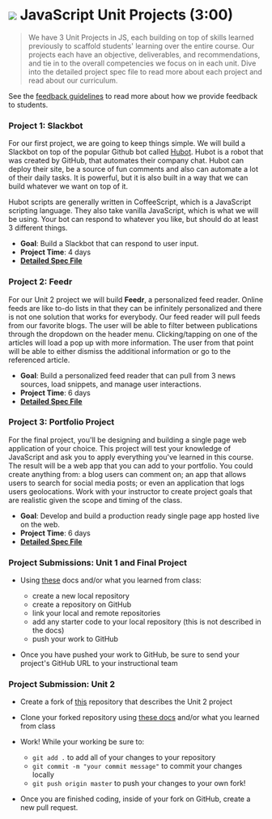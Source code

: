 # ![](https://ga-dash.s3.amazonaws.com/production/assets/logo-9f88ae6c9c3871690e33280fcf557f33.png) JavaScript Unit Projects (3:00)

> We have 3 Unit Projects in JS, each building on top of skills learned previously to scaffold students' learning over the entire course. Our projects each have an objective, deliverables, and recommendations, and tie in to the overall competencies we focus on in each unit. Dive into the detailed project spec file to read more about each project and read about our curriculum.

See the [feedback guidelines](project-feedback.md) to read more about how we provide feedback to students.


### **Project 1: Slackbot**

For our first project, we are going to keep things simple. We will build a Slackbot on top of the popular Github bot called [Hubot](https://github.com/slackhq/hubot-slack). Hubot is a robot that was created by GitHub, that automates their company chat. Hubot can deploy their site, be a source of fun comments and also can automate a lot of their daily tasks. It is powerful, but it is also built in a way that we can build whatever we want on top of it.

Hubot scripts are generally written in CoffeeScript, which is a JavaScript scripting language. They also take vanilla JavaScript, which is what we will be using. Your bot can respond to whatever you like, but should do at least 3 different things.

  - **Goal**: Build a Slackbot that can respond to user input.
  - **Project Time**: 4 days
  - **[Detailed Spec File](unit1/project-01.md)**


### **Project 2: Feedr**

For our Unit 2 project we will build __Feedr__, a personalized feed reader. Online
feeds are like to-do lists in that they can be infinitely personalized and there is not
one solution that works for everybody. Our feed reader will pull feeds from our favorite blogs. The user will be able to filter between publications through the dropdown on the header menu.
Clicking/tapping on one of the articles will load a pop up with more
information. The user from that point will be able to either dismiss the
additional information or go to the referenced article.

  - **Goal**: Build a personalized feed reader that can pull from 3 news sources, load snippets, and manage user interactions.
  - **Project Time**: 6 days
  - **[Detailed Spec File](unit2/project-02.md)**


### **Project 3: Portfolio Project**
For the final project, you'll be designing and building a single page web application of your choice. This project will test your knowledge of JavaScript and ask you to apply everything you've learned in this course. The result will be a web app that you can add to your portfolio. You could create anything from: a blog users can comment on; an app that allows users to search for social media posts; or even an application that logs users geolocations. Work with your instructor to create project goals that are realistic given the scope and timing of the class.

- **Goal**: Develop and build a production ready single page app hosted live on the web.
- **Project Time**: 6 days
- **[Detailed Spec File](unit4/project-04.md)**


### Project Submissions: Unit 1 and Final Project

* Using [these](https://help.github.com/articles/adding-an-existing-project-to-github-using-the-command-line/) docs and/or what you learned from class:

  * create a new local repository
  * create a repository on GitHub
  * link your local and remote repositories
  * add any starter code to your local repository (this is not described in the docs)
  * push your work to GitHub

* Once you have pushed your work to GitHub, be sure to send your project's GitHub URL to your instructional team

### Project Submission: Unit 2

* Create a fork of [this](https://github.com/generalassembly-studio/JS-Unit-2-Project-Starter-Code) repository that describes the Unit 2 project
* Clone your forked repository using [these docs](https://help.github.com/articles/cloning-a-repository/) and/or what you learned from class
* Work! While your working be sure to:

  * `git add .` to add all of your changes to your repository
  * `git commit -m "your commit message"` to commit your changes locally
  * `git push origin master` to push your changes to your own fork!

* Once you are finished coding, inside of your fork on GitHub, create a new pull request.
